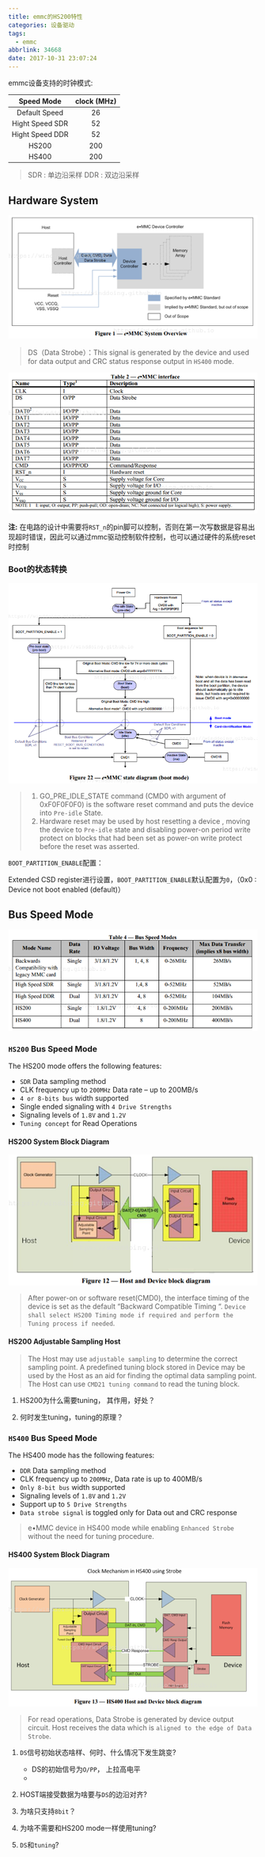 ```yaml
---
title: emmc的HS200特性
categories: 设备驱动
tags:
  - emmc
abbrlink: 34668
date: 2017-10-31 23:07:24
---
```




emmc设备支持的时钟模式:

| Speed Mode | clock (MHz) |
|:----------:|:-----------:|
|Default Speed| 26|
|Hight Speed SDR | 52 |
|Hight Speed DDR | 52 |
|HS200 | 200 |
|HS400 | 200 |

> SDR : 单边沿采样
> DDR : 双边沿采样

<!--more-->

## Hardware System

![emmc hardware](/images/emmc/emmc_hw.png)

> DS（Data Strobe）：This signal is generated by the device and used for data output and CRC status
response output in `HS400` mode.

![emmc gpio](/images/emmc/emmc_gpio.png)

**注:** 在电路的设计中需要将`RST_n`的pin脚可以控制，否则在第一次写数据是容易出现超时错误，因此可以通过mmc驱动控制软件控制，也可以通过硬件的系统reset时控制


### Boot的状态转换

![emmc boot](/images/emmc/emmc_boot.png)


>1. GO_PRE_IDLE_STATE command (CMD0 with argument of 0xF0F0F0F0) is the software reset command and puts the device into `Pre-idle` State.
>2. Hardware reset may be used by host resetting a device , moving the device to `Pre-idle` state and disabling power-on period write protect on blocks that had been set as power-on write protect before the reset was asserted.

`BOOT_PARTITION_ENABLE`配置：

Extended CSD register进行设置，`BOOT_PARTITION_ENABLE`默认配置为`0`，（0x0 : Device not boot enabled (default)）

## Bus Speed Mode

![emmc bus speed](/images/emmc/emmc_bus_speed_mode.png)

### `HS200` Bus Speed Mode

The HS200 mode offers the following features:

* `SDR` Data sampling method
* CLK frequency up to `200MHz` Data rate – up to 200MB/s
* `4 or 8-bits bus` width supported
* Single ended signaling with `4 Drive Strengths`
* Signaling levels of `1.8V` and `1.2V`
* `Tuning concept` for Read Operations

#### HS200 System Block Diagram

![emmc hs200 block](/images/emmc/emmc_hs200_block.png)

>After power-on or software reset(CMD0), the interface timing of the device is set as the default “Backward Compatible Timing “. `Device shall select HS200 Timing mode if required and perform the Tuning process if needed`.

#### **HS200 Adjustable Sampling Host**

>The Host may use `adjustable sampling` to determine the correct sampling point. A predefined tuning block stored in Device may be used by the Host as an aid for finding the optimal data sampling point. The Host can use `CMD21 tuning command` to read the tuning block.

1. HS200为什么需要tuning， 其作用，好处？

2. 何时发生tuning，tuning的原理？


### `HS400` Bus Speed Mode

The HS400 mode has the following features:

* `DDR` Data sampling method
* CLK frequency up to `200MHz`, Data rate is up to 400MB/s
* `Only 8-bit bus` width supported
* Signaling levels of `1.8V` and `1.2V`
* Support up to `5 Drive Strengths`
* `Data strobe signal` is toggled only for Data out and CRC response

> e•MMC device in HS400 mode while enabling `Enhanced Strobe` without the need for tuning procedure.

#### HS400 System Block Diagram

![emmc hs400 block](/images/emmc/emmc_hs400_block.png)

>For read operations, Data Strobe is generated by device output circuit. Host receives the data which is `aligned to the edge of Data Strobe`.


1. `DS`信号初始状态啥样、何时、什么情况下发生跳变?

    * DS的初始信号为`O/PP`， 上拉高电平
    *

2. HOST端接受数据为啥要与`DS`的边沿对齐?

3. 为啥只支持`8bit`？

4. 为啥不需要和HS200 mode一样使用tuning?

5. `DS`和`tuning`?

